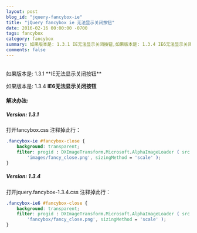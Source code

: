 ```yaml
---
layout: post
blog_id: "jquery-fancybox-ie"
title: "jQuery fancybox ie 无法显示关闭按钮"
date: 2016-02-16 00:00:00 -0700
tags: fancybox
category: fancybox
summary: 如果版本是: 1.3.1 IE无法显示关闭按钮,如果版本是: 1.3.4 IE6无法显示关闭按钮
comments: false
---
```

<br>
如果版本是: 1.3.1  **IE无法显示关闭按钮**

如果版本是: 1.3.4  **IE6无法显示关闭按钮**

#### 解决办法:

##### Version: 1.3.1

打开fancybox.css 注释掉此行：

```css
.fancybox-ie #fancybox-close {
	background: transparent;
	filter: progid : DXImageTransform.Microsoft.AlphaImageLoader ( src =
		'images/fancy_close.png', sizingMethod = 'scale' );
}
```

##### Version: 1.3.4

打开jquery.fancybox-1.3.4.css 注释掉此行：

```css
.fancybox-ie6 #fancybox-close {
	background: transparent;
	filter: progid : DXImageTransform.Microsoft.AlphaImageLoader ( src =
		'fancybox/fancy_close.png', sizingMethod = 'scale' );
}
```

<br>